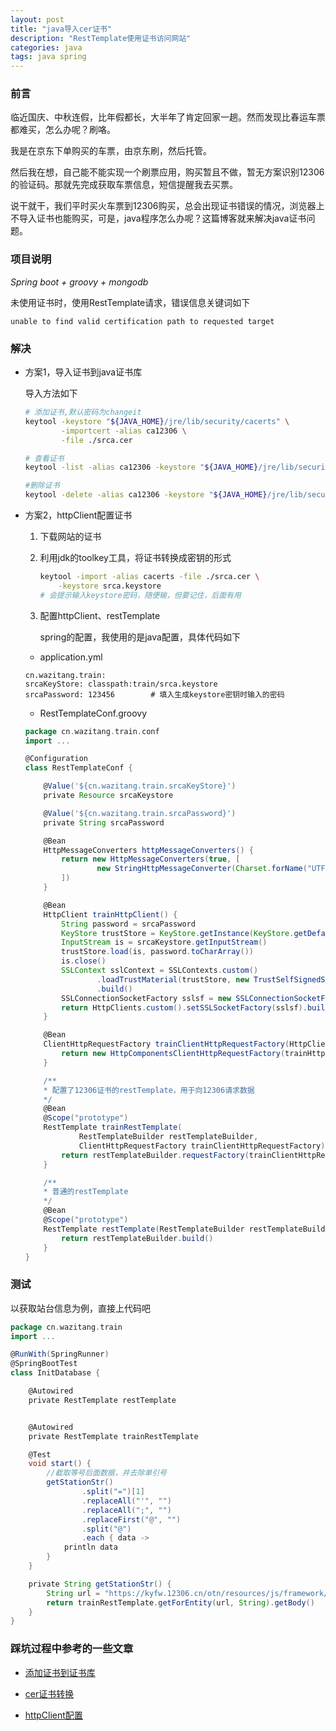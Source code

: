 ```yaml
---
layout: post
title: "java导入cer证书"
description: "RestTemplate使用证书访问网站"
categories: java
tags: java spring
---
```


### 前言

临近国庆、中秋连假，比年假都长，大半年了肯定回家一趟。然而发现比春运车票都难买，怎么办呢？刷咯。

我是在京东下单购买的车票，由京东刷，然后托管。

然后我在想，自己能不能实现一个刷票应用，购买暂且不做，暂无方案识别12306的验证码。那就先完成获取车票信息，短信提醒我去买票。

说干就干，我们平时买火车票到12306购买，总会出现证书错误的情况，浏览器上不导入证书也能购买，可是，java程序怎么办呢？这篇博客就来解决java证书问题。

### 项目说明

_Spring boot + groovy + mongodb_

未使用证书时，使用RestTemplate请求，错误信息关键词如下

```
unable to find valid certification path to requested target
```

### 解决

- 方案1，导入证书到java证书库

    导入方法如下

    ```sh
    # 添加证书,默认密码为changeit
    keytool -keystore "${JAVA_HOME}/jre/lib/security/cacerts" \
            -importcert -alias ca12306 \
            -file ./srca.cer

    # 查看证书
    keytool -list -alias ca12306 -keystore "${JAVA_HOME}/jre/lib/security/cacerts"

    #删除证书
    keytool -delete -alias ca12306 -keystore "${JAVA_HOME}/jre/lib/security/cacerts"
    ```

- 方案2，httpClient配置证书

    1. 下载网站的证书

    2. 利用jdk的toolkey工具，将证书转换成密钥的形式

        ```sh
        keytool -import -alias cacerts -file ./srca.cer \
            -keystore srca.keystore
        # 会提示输入keystore密码，随便输，但要记住，后面有用
        ```

    3. 配置httpClient、restTemplate

        spring的配置，我使用的是java配置，具体代码如下

    - application.yml

    ```
    cn.wazitang.train:
    srcaKeyStore: classpath:train/srca.keystore
    srcaPassword: 123456        # 填入生成keystore密钥时输入的密码
    ```

    - RestTemplateConf.groovy

    ```groovy
    package cn.wazitang.train.conf
    import ...

    @Configuration
    class RestTemplateConf {

        @Value('${cn.wazitang.train.srcaKeyStore}')
        private Resource srcaKeystore

        @Value('${cn.wazitang.train.srcaPassword}')
        private String srcaPassword

        @Bean
        HttpMessageConverters httpMessageConverters() {
            return new HttpMessageConverters(true, [
                    new StringHttpMessageConverter(Charset.forName("UTF-8"))
            ])
        }

        @Bean
        HttpClient trainHttpClient() {
            String password = srcaPassword
            KeyStore trustStore = KeyStore.getInstance(KeyStore.getDefaultType())
            InputStream is = srcaKeystore.getInputStream()
            trustStore.load(is, password.toCharArray())
            is.close()
            SSLContext sslContext = SSLContexts.custom()
                    .loadTrustMaterial(trustStore, new TrustSelfSignedStrategy())
                    .build()
            SSLConnectionSocketFactory sslsf = new SSLConnectionSocketFactory(sslContext)
            return HttpClients.custom().setSSLSocketFactory(sslsf).build()
        }

        @Bean
        ClientHttpRequestFactory trainClientHttpRequestFactory(HttpClient trainHttpClient) {
            return new HttpComponentsClientHttpRequestFactory(trainHttpClient)
        }

        /**
        * 配置了12306证书的restTemplate，用于向12306请求数据
        */
        @Bean
        @Scope("prototype")
        RestTemplate trainRestTemplate(
                RestTemplateBuilder restTemplateBuilder,
                ClientHttpRequestFactory trainClientHttpRequestFactory) {
            return restTemplateBuilder.requestFactory(trainClientHttpRequestFactory).build()
        }

        /**
        * 普通的restTemplate
        */
        @Bean
        @Scope("prototype")
        RestTemplate restTemplate(RestTemplateBuilder restTemplateBuilder) {
            return restTemplateBuilder.build()
        }
    }
    ```
    
### 测试

以获取站台信息为例，直接上代码吧

```groovy
package cn.wazitang.train
import ...

@RunWith(SpringRunner)
@SpringBootTest
class InitDatabase {

    @Autowired
    private RestTemplate restTemplate


    @Autowired
    private RestTemplate trainRestTemplate

    @Test
    void start() {
        //截取等号后面数据，并去除单引号
        getStationStr()
                .split("=")[1]
                .replaceAll("'", "")
                .replaceAll(";", "")
                .replaceFirst("@", "")
                .split("@")
                .each { data ->
            println data
        }
    }

    private String getStationStr() {
        String url = "https://kyfw.12306.cn/otn/resources/js/framework/station_name.js?station_version=1.9025"
        return trainRestTemplate.getForEntity(url, String).getBody()        # 把该行trainRestTemplate换成普通的restTemplate试试
    }
}
```

### 踩坑过程中参考的一些文章

- [添加证书到证书库](http://blog.csdn.net/u014783753/article/details/44619625)

- [cer证书转换](http://blog.csdn.net/liuxiao723846/article/details/52695549)

- [httpClient配置](http://www.cnblogs.com/grefr/p/6088044.html)